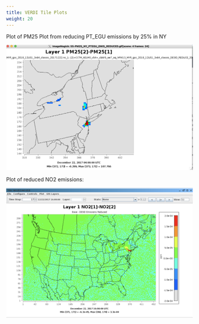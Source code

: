 ```yaml
---
title: VERDI Tile Plots
weight: 20
--- 
```


Plot of PM25 Plot from reducing PT_EGU emissions by 25% in NY

![reduced-emissions-vis](static/images/6-verdi-pm-reduced-vis.png)

Plot of reduced NO2 emissions:

![reduced-no2-emissions-vis2](static/images/6-verdi-no2_base-desid.png)

